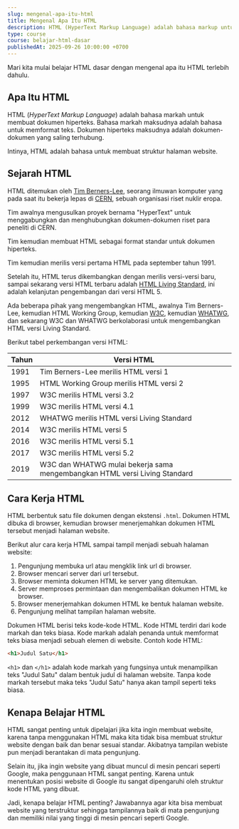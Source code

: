 ```yaml
---
slug: mengenal-apa-itu-html
title: Mengenal Apa Itu HTML
description: HTML (HyperText Markup Language) adalah bahasa markup untuk membuat struktur halaman website
type: course
course: belajar-html-dasar
publishedAt: 2025-09-26 10:00:00 +0700
---
```


Mari kita mulai belajar HTML dasar dengan mengenal apa itu HTML terlebih dahulu.

## Apa Itu HTML

HTML (*HyperText Markup Language*) adalah bahasa markah untuk membuat dokumen hiperteks. Bahasa markah maksudnya adalah bahasa untuk memformat teks. Dokumen hiperteks maksudnya adalah dokumen-dokumen yang saling terhubung.

Intinya, HTML adalah bahasa untuk membuat struktur halaman website.

## Sejarah HTML

HTML ditemukan oleh [Tim Berners-Lee](https://id.wikipedia.org/wiki/Tim_Berners-Lee), seorang ilmuwan komputer yang pada saat itu bekerja lepas di [CERN](https://home.cern/), sebuah organisasi riset nuklir eropa.

Tim awalnya mengusulkan proyek bernama "HyperText" untuk menggabungkan dan menghubungkan dokumen-dokumen riset para peneliti di CERN.

Tim kemudian membuat HTML sebagai format standar untuk dokumen hiperteks.

Tim kemudian merilis versi pertama HTML pada september tahun 1991.

Setelah itu, HTML terus dikembangkan dengan merilis versi-versi baru, sampai sekarang versi HTML terbaru adalah [HTML Living Standard](https://html.spec.whatwg.org/multipage/), ini adalah kelanjutan pengembangan dari versi HTML 5.

Ada beberapa pihak yang mengembangkan HTML, awalnya Tim Berners-Lee, kemudian HTML Working Group, kemudian [W3C](https://www.w3.org/), kemudian [WHATWG](https://whatwg.org/), dan sekarang W3C dan WHATWG berkolaborasi untuk mengembangkan HTML versi Living Standard. 

Berikut tabel perkembangan versi HTML:

| Tahun | Versi HTML |
| -------- | -------- |
| 1991     | Tim Berners-Lee merilis HTML versi 1    |
| 1995     | HTML Working Group merilis HTML versi 2    |
| 1997     | W3C merilis HTML versi 3.2    |
| 1999     | W3C merilis HTML versi 4.1    |
| 2012     | WHATWG merilis HTML versi Living Standard    |
| 2014     | W3C merilis HTML versi 5    |
| 2016     | W3C merilis HTML versi 5.1    |
| 2017     | W3C merilis HTML versi 5.2    |
| 2019     | W3C dan WHATWG mulai bekerja sama mengembangkan HTML versi Living Standard    |

## Cara Kerja HTML

HTML berbentuk satu file dokumen dengan ekstensi `.html`. Dokumen HTML dibuka di browser, kemudian browser menerjemahkan dokumen HTML tersebut menjadi halaman website.

Berikut alur cara kerja HTML sampai tampil menjadi sebuah halaman website:

1. Pengunjung membuka url atau mengklik link url di browser.
2. Browser mencari server dari url tersebut.
3. Browser meminta dokumen HTML ke server yang ditemukan.
4. Server memproses permintaan dan mengembalikan dokumen HTML ke browser.
5. Browser menerjemahkan dokumen HTML ke bentuk halaman website.
6. Pengunjung melihat tampilan halaman website.

Dokumen HTML berisi teks kode-kode HTML. Kode HTML terdiri dari kode markah dan teks biasa. Kode markah adalah penanda untuk memformat teks biasa menjadi sebuah elemen di website. Contoh kode HTML:

```html
<h1>Judul Satu</h1>
```

`<h1>` dan `</h1>` adalah kode markah yang fungsinya untuk menampilkan teks "Judul Satu" dalam bentuk judul di halaman website. Tanpa kode markah tersebut maka teks "Judul Satu" hanya akan tampil seperti teks biasa.

## Kenapa Belajar HTML

HTML sangat penting untuk dipelajari jika kita ingin membuat website, karena tanpa menggunakan HTML maka kita tidak bisa membuat struktur website dengan baik dan benar sesuai standar. Akibatnya tampilan webiste pun menjadi berantakan di mata pengunjung.

Selain itu, jika ingin website yang dibuat muncul di mesin pencari seperti Google, maka penggunaan HTML sangat penting. Karena untuk menentukan posisi website di Google itu sangat dipengaruhi oleh struktur kode HTML yang dibuat.

Jadi, kenapa belajar HTML penting? Jawabannya agar kita bisa membuat website yang terstruktur sehingga tampilannya baik di mata pengunjung dan memiliki nilai yang tinggi di mesin pencari seperti Google.